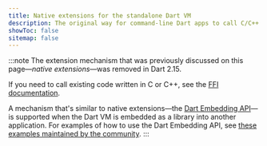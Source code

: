 ```yaml
---
title: Native extensions for the standalone Dart VM
description: The original way for command-line Dart apps to call C/C++ functions.
showToc: false
sitemap: false
---
```


:::note
The extension mechanism that was previously discussed
on this page—_native extensions_—was removed in Dart 2.15.

If you need to call existing code written in C or C++, see the
[FFI documentation](/server/c-interop).

A mechanism that's similar to 
native extensions—the [Dart Embedding API][`include/dart_api.h`]—is
supported when the Dart VM is
embedded as a library into another application. 
For examples of how to use the Dart Embedding API, see
[these examples maintained by the community][examples].
:::

[`include/dart_api.h`]: {{site.repo.dart.sdk}}/blob/main/runtime/include/dart_api.h
[examples]: https://github.com/fuzzybinary/dart_shared_libray
